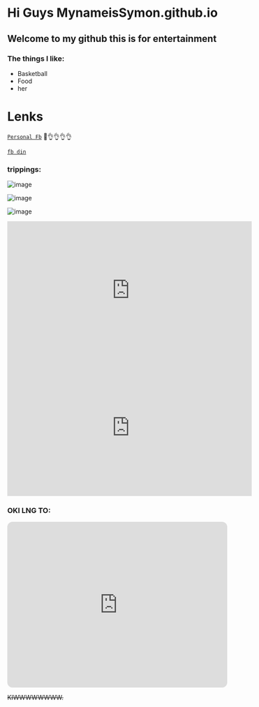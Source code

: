 # Hi Guys MynameisSymon.github.io
## Welcome to my github this is for entertainment
### The things I like:
- Basketball
- Food
- her

# Lenks

[`Personal Fb`](https://www.facebook.com/profile.php?id=100016667089129)
👀👌👌👌👌

[`fb din`](https://www.facebook.com/profile.php?id=100087106912217)

### **trippings:**

![image](https://scontent.fceb6-1.fna.fbcdn.net/v/t39.30808-6/310455603_1214345419131016_222160216254577958_n.jpg?_nc_cat=102&ccb=1-7&_nc_sid=174925&_nc_eui2=AeHI7Rosx7lWJwYbSSLRdCFBwa4iDwUtcEPBriIPBS1wQ_5X1H9ZWDThehO-mc57aIHMWG8eB5tRZUDiL1Go--o-&_nc_ohc=gQ6E_QiJ65AAX-tOEiv&tn=DO0ucFuuE7mqPu4J&_nc_ht=scontent.fceb6-1.fna&oh=00_AfCdIkbxsPc0yyXyAMeLkziIs6SU5dlrJTwzVt0s69OHGA&oe=6380E84F)

![image](https://scontent.fceb6-1.fna.fbcdn.net/v/t39.30808-6/316424282_701131444942579_6751416878700395252_n.jpg?stp=dst-jpg_p526x296&_nc_cat=101&ccb=1-7&_nc_sid=8bfeb9&_nc_eui2=AeHIUTiOQwC9ol0fEKTqdUTktgf86l865BO2B_zqXzrkEzN2hwygL0jk0fBadow6pqR5B94xWNHhJRgpdZtidhRz&_nc_ohc=fU2y-JJLKWMAX-ge6bY&_nc_ht=scontent.fceb6-1.fna&oh=00_AfCX7-1dWqfFrm_CwzG5TBe_x0QKyRNyxib4K8bbpWICgg&oe=63814158)


![image](https://scontent.fceb6-1.fna.fbcdn.net/v/t39.30808-6/280155793_1112069246025301_3966556680101626654_n.jpg?_nc_cat=101&ccb=1-7&_nc_sid=174925&_nc_eui2=AeGZfSgIZj5V_FPkzf0SfvYHjeLOzpdea3-N4s7Ol15rfwbB7q4WUmk6BEHDl8rgS3okqaQZaky8hPnVhq-PpByf&_nc_ohc=U6G1PTsrRmgAX-Hz3S_&_nc_ht=scontent.fceb6-1.fna&oh=00_AfCvF8VgU1qz7IAzlCxa8RM46fnU5KmDnFbVN3bq8yZ-KA&oe=63815E0F)


<iframe width="560" height="315" src="https://www.youtube.com/embed/lg5WKsVnEA4" title="YouTube video player" frameborder="0" allow="accelerometer; autoplay; clipboard-write; encrypted-media; gyroscope; picture-in-picture" allowfullscreen></iframe>

<iframe width="560" height="315" src="https://www.youtube.com/embed/c4KTboqV_-o" title="YouTube video player" frameborder="0" allow="accelerometer; autoplay; clipboard-write; encrypted-media; gyroscope; picture-in-picture" allowfullscreen></iframe>



### OKI LNG TO:

<iframe style="border-radius:12px" src="https://open.spotify.com/embed/playlist/4NFxLSB2VLOdt0yeCNwN85?utm_source=generator" width="100%" height="380" frameBorder="0" allowfullscreen="" allow="autoplay; clipboard-write; encrypted-media; fullscreen; picture-in-picture" loading="lazy"></iframe>



 
 
~~KIWWWWWWWW.~~
